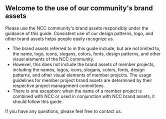 ## Welcome to the use of our community's brand assets

Please use the NCC community's brand assets responsibly under the guidance of this guide. Consistent use of our design patterns, logo, and other brand assets helps people easily recognize us.

- The brand assets referred to in this guide include, but are not limited to, the name, logo, icons, slogans, colors, fonts, design patterns, and other visual elements of the NCC community.
- However, this does not include the brand assets of member projects, including the names, logos, icons, slogans, colors, fonts, design patterns, and other visual elements of member projects. The usage guidelines for member project brand assets are determined by their respective project management committees.
- There is one exception: when the name of a member project is combined with NCC or used in conjunction with NCC brand assets, it should follow this guide.

If you have any questions, please feel free to contact us.